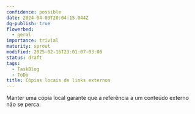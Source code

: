 ```yaml
---
confidence: possible
date: 2024-04-03T20:04:15.044Z
dg-publish: true
flowerbed:
  - geral
importance: trivial
maturity: sprout
modified: 2025-02-16T23:01:07-03:00
status: draft
tags:
  - TaskBlog
  - ToDo
title: Cópias locais de links externos
---
```


Manter uma cópia local garante que a referência a um conteúdo externo não se perca.
